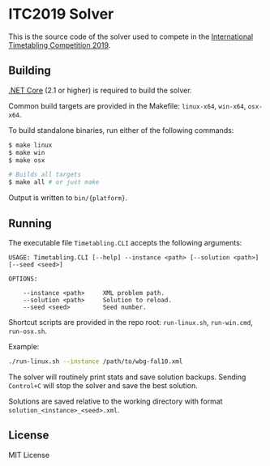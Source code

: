 # ITC2019 Solver

This is the source code of the solver used to compete in the [International Timetabling Competition 2019](https://www.itc2019.org).

## Building

[.NET Core](https://dotnet.microsoft.com/download) (2.1 or higher) is required to build the solver.

Common build targets are provided in the Makefile: `linux-x64`, `win-x64`, `osx-x64`.

To build standalone binaries, run either of the following commands:

```bash
$ make linux
$ make win
$ make osx

# Builds all targets
$ make all # or just make
```

Output is written to `bin/{platform}`.

## Running

The executable file `Timetabling.CLI` accepts the following arguments:

```
USAGE: Timetabling.CLI [--help] --instance <path> [--solution <path>] [--seed <seed>]

OPTIONS:

    --instance <path>     XML problem path.
    --solution <path>     Solution to reload.
    --seed <seed>         Seed number.
```

Shortcut scripts are provided in the repo root: `run-linux.sh`, `run-win.cmd`, `run-osx.sh`.

Example:

```bash
./run-linux.sh --instance /path/to/wbg-fal10.xml
```

The solver will routinely print stats and save solution backups.
Sending `Control+C` will stop the solver and save the best solution.

Solutions are saved relative to the working directory with format `solution_<instance>_<seed>.xml`.

## License

MIT License
